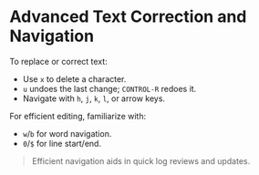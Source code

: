 
# Advanced Text Correction and Navigation

To replace or correct text:

- Use `x` to delete a character.
- `u` undoes the last change; `CONTROL-R` redoes it.
- Navigate with `h`, `j`, `k`, `l`, or arrow keys.

For efficient editing, familiarize with:

- `w`/`b` for word navigation.
- `0`/`$` for line start/end.

> Efficient navigation aids in quick log reviews and updates.

